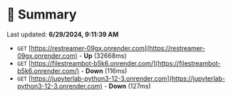 # 📖 Summary
Last updated: **6/29/2024, 9:11:39 AM**

- `GET` [https://restreamer-09gx.onrender.com](https://restreamer-09gx.onrender.com) - **Up** (32668ms)
- `GET` [https://filestreambot-b5k6.onrender.com/](https://filestreambot-b5k6.onrender.com/) - **Down** (116ms)
- `GET` [https://jupyterlab-python3-12-3.onrender.com](https://jupyterlab-python3-12-3.onrender.com) - **Down** (127ms)
